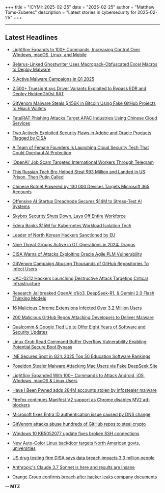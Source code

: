 +++
title = "ICYMI: 2025-02-25"
date = "2025-02-25"
author = "Matthew Toms-Zuberec"
description = "Latest stories in cybersecurity for 2025-02-25"
+++

---------------------------------------------------------------------------
## Latest Headlines
- [LightSpy Expands to 100+ Commands, Increasing Control Over Windows, macOS, Linux, and Mobile](https://thehackernews.com/2025/02/lightspy-expands-to-100-commands.html)

- [Belarus-Linked Ghostwriter Uses Macropack-Obfuscated Excel Macros to Deploy Malware](https://thehackernews.com/2025/02/belarus-linked-ghostwriter-uses.html)

- [5 Active Malware Campaigns in Q1 2025](https://thehackernews.com/2025/02/5-active-malware-campaigns-in-q1-2025.html)

- [2,500+ Truesight.sys Driver Variants Exploited to Bypass EDR and Deploy HiddenGh0st RAT](https://thehackernews.com/2025/02/2500-truesightsys-driver-variants.html)

- [GitVenom Malware Steals $456K in Bitcoin Using Fake GitHub Projects to Hijack Wallets](https://thehackernews.com/2025/02/gitvenom-malware-steals-456k-in-bitcoin.html)

- [FatalRAT Phishing Attacks Target APAC Industries Using Chinese Cloud Services](https://thehackernews.com/2025/02/fatalrat-phishing-attacks-target-apac.html)

- [Two Actively Exploited Security Flaws in Adobe and Oracle Products Flagged by CISA](https://thehackernews.com/2025/02/two-actively-exploited-security-flaws.html)

- [A Team of Female Founders Is Launching Cloud Security Tech That Could Overhaul AI Protection](https://www.wired.com/story/edera-cloud-tech-security/)

- [‘OpenAI’ Job Scam Targeted International Workers Through Telegram](https://www.wired.com/story/openai-job-scam/)

- [This Russian Tech Bro Helped Steal $93 Million and Landed in US Prison. Then Putin Called](https://www.wired.com/story/russian-prisoner-swap-vladislav-klyushin-evan-gershkovich/)

- [Chinese Botnet Powered by 130,000 Devices Targets Microsoft 365 Accounts](https://www.securityweek.com/chinese-botnet-powered-by-130000-devices-targets-microsoft-365-accounts/)

- [Offensive AI Startup Dreadnode Secures $14M to Stress-Test AI Systems](https://www.securityweek.com/offensive-ai-startup-dreadnode-secures-14m-to-stress-test-ai-systems/)

- [Skybox Security Shuts Down, Lays Off Entire Workforce](https://www.securityweek.com/skybox-security-shuts-down-lays-off-entire-workforce/)

- [Edera Banks $15M for Kubernetes Workload Isolation Tech](https://www.securityweek.com/edera-banks-15m-for-kubernetes-workload-isolation-tech/)

- [Leader of North Korean Hackers Sanctioned by EU](https://www.securityweek.com/leader-of-north-korean-hackers-sanctioned-by-eu/)

- [Nine Threat Groups Active in OT Operations in 2024: Dragos](https://www.securityweek.com/nine-threat-groups-active-in-ot-operations-in-2024-dragos/)

- [CISA Warns of Attacks Exploiting Oracle Agile PLM Vulnerability](https://www.securityweek.com/cisa-warns-of-attacks-exploiting-oracle-agile-plm-vulnerability/)

- [GitVenom Campaign Abusing Thousands of GitHub Repositories To Infect Users](https://cybersecuritynews.com/gitvenom-abusing-thousands-of-github-repositories/)

- [UAC-0212 Hackers Launching Destructive Attack Targeting Critical Infrastructure](https://cybersecuritynews.com/uac-0212-hackers-launching-destructive-attack/)

- [Research Jailbreaked OpenAI o1/o3, DeepSeek-R1, & Gemini 2.0 Flash Thinking Models](https://cybersecuritynews.com/research-jailbreaked-llm-models/)

- [16 Malicious Chrome Extensions Infected Over 3.2 Million Users](https://cybersecuritynews.com/16-malicious-chrome-extensions/)

- [200 Malicious GitHub Repos Attacking Developers to Deliver Malware](https://cybersecuritynews.com/200-malicious-github-repos-attacking-developers/)

- [Qualcomm & Google Tied Up to Offer Eight Years of Software and Security Updates](https://cybersecuritynews.com/qualcomm-google-tied-up-to-offer-eight-years/)

- [Linux Grub Read Command Buffer Overflow Vulnerability Enabling Potential Secure Boot Bypass](https://cybersecuritynews.com/linux-grub-read-command-buffer-overflow-vulnerability/)

- [INE Secures Spot in G2’s 2025 Top 50 Education Software Rankings](https://cybersecuritynews.com/ine-secures-spot-in-g2s-2025-top-50-education-software-rankings/)

- [Poseidon Stealer Malware Attacking Mac Users via Fake DeepSeek Site](https://cybersecuritynews.com/poseidon-stealer-malware-attacking-mac-users/)

- [LightSpy Expanded With 100+ Commands to Attack Android, iOS, Windows, macOS & Linux Users](https://cybersecuritynews.com/lightspy-expanded-with-100-commands-to-attack/)

- [Have I Been Pwned adds 284M accounts stolen by infostealer malware](https://www.bleepingcomputer.com/news/security/have-i-been-pwned-adds-284m-accounts-stolen-by-infostealer-malware/)

- [Firefox continues Manifest V2 support as Chrome disables MV2 ad-blockers](https://www.bleepingcomputer.com/news/security/firefox-continues-manifest-v2-support-as-chrome-disables-mv2-ad-blockers/)

- [Microsoft fixes Entra ID authentication issue caused by DNS change](https://www.bleepingcomputer.com/news/microsoft/microsoft-fixes-entra-id-authentication-issue-caused-by-dns-change/)

- [GitVenom attacks abuse hundreds of GitHub repos to steal crypto](https://www.bleepingcomputer.com/news/security/gitvenom-attacks-abuse-hundreds-of-github-repos-to-steal-crypto/)

- [Windows 10 KB5052077 update fixes broken SSH connections](https://www.bleepingcomputer.com/news/microsoft/windows-10-kb5052077-update-fixes-broken-ssh-connections/)

- [New Auto-Color Linux backdoor targets North American govts, universities](https://www.bleepingcomputer.com/news/security/new-auto-color-linux-backdoor-targets-north-american-govts-universities/)

- [US drug testing firm DISA says data breach impacts 3.3 million people](https://www.bleepingcomputer.com/news/security/us-drug-testing-firm-disa-says-data-breach-impacts-33-million-people/)

- [Anthropic's Claude 3.7 Sonnet is here and results are insane](https://www.bleepingcomputer.com/news/artificial-intelligence/anthropics-claude-37-sonnet-is-here-and-results-are-insane/)

- [Orange Group confirms breach after hacker leaks company documents](https://www.bleepingcomputer.com/news/security/orange-group-confirms-breach-after-hacker-leaks-company-documents/)

**-- MTZ**